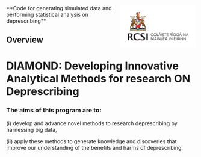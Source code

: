 <img src="assets/imgs/RCSI-Royal_Irish-Primary_Logo_CMYK_Jun24.png" width="200" align="right"/>
**Code for generating simulated data and performing statistical analysis on deprescribing**

Overview
--------
# DIAMOND: Developing Innovative Analytical Methods for research ON Deprescribing

### The aims of this program are to: 

(i) develop and advance novel methods to research deprescribing by harnessing big data, 

(ii) apply these methods to generate knowledge and discoveries that improve our understanding of the benefits and harms of deprescribing. 
